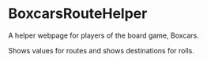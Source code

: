 # BoxcarsRouteHelper
A helper webpage for players of the board game, Boxcars. 



Shows values for routes and shows destinations for rolls.
